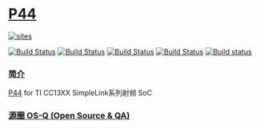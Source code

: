 ﻿# [P44](https://github.com/OS-Q/P44)

[![sites](http://182.61.61.133/link/resources/OSQ.png)](http://www.OS-Q.com)

[![Build Status](https://github.com/OS-Q/P44/workflows/CI/badge.svg)](https://github.com/OS-Q/P44/actions/workflows/CI.yml)
[![Build Status](https://circleci.com/gh/OS-Q/P44.svg?style=svg)](https://circleci.com/gh/OS-Q/P44)
[![Build Status](https://travis-ci.com/OS-Q/P44.svg?branch=master)](https://travis-ci.com/OS-Q/P44)
[![Build Status](https://cloud.drone.io/api/badges/OS-Q/P44/status.svg)](https://cloud.drone.io/OS-Q/P44)
[![Build status](https://ci.appveyor.com/api/projects/status/086ly09rmosp6spb?svg=true)](https://ci.appveyor.com/project/Qitas/p44)

### [简介](https://github.com/OS-Q/P44/wiki)

[P44](https://github.com/OS-Q/P44) for TI CC13XX SimpleLink系列射频 SoC

### [源圈 OS-Q (Open Source & QA) ](http://www.OS-Q.com)
